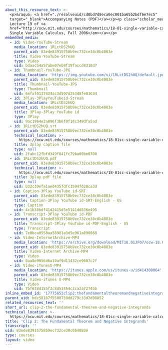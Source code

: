 ```yaml
---
about_this_resource_text: >-
  <p>&raquo; <a href="./resolveuid/cd0bd7d8eca0ec001ba65b2bdf6e7ec5"
  target="_blank">Accompanying Notes (PDF)</a></p><p class="scholar_medsm">From
  Lecture 19 of <a
  href="http://ocw.mit.edu/courses/mathematics/18-01-single-variable-calculus-fall-2006/video-lectures/"><em>18.01
  Single Variable Calculus, Fall 2006</em></a></p>
embedded_media:
  - id: Video-YouTube-Stream
    media_location: 1RLctDS2hUQ
    parent_uid: 83ede83915758b9ec732ce30c0b4083e
    title: Video-YouTube-Stream
    type: Video
    uid: bdaacb4a57abe07eb8f19faccd8318d7
  - id: Thumbnail-YouTube-JPG
    media_location: 'https://img.youtube.com/vi/1RLctDS2hUQ/default.jpg'
    parent_uid: 83ede83915758b9ec732ce30c0b4083e
    title: Thumbnail-YouTube-JPG
    type: Thumbnail
    uid: 6efaf0137434ac3d507d253d8fe81634
  - id: 3Play-3PlayYouTubeid-Stream
    media_location: 1RLctDS2hUQ
    parent_uid: 83ede83915758b9ec732ce30c0b4083e
    title: 3Play-3Play YouTube id
    type: 3Play
    uid: 9ac1964e2a896f3b6f0f18c349dfa5ad
  - id: 1RLctDS2hUQ.srt
    parent_uid: 83ede83915758b9ec732ce30c0b4083e
    technical_location: >-
      https://ocw.mit.edu/courses/mathematics/18-01sc-single-variable-calculus-fall-2010/unit-3-the-definite-integral-and-its-applications/part-a-definition-of-the-definite-integral-and-first-fundamental-theorem/session-48-the-fundamental-theorem-of-calculus/clip-2-the-fundamental-theorem-and-negative-integrands/1RLctDS2hUQ.srt
    title: 3play caption file
    type: null
    uid: 2fabc12fbfd349f841fc79ba00be0708
  - id: 1RLctDS2hUQ.pdf
    parent_uid: 83ede83915758b9ec732ce30c0b4083e
    technical_location: >-
      https://ocw.mit.edu/courses/mathematics/18-01sc-single-variable-calculus-fall-2010/unit-3-the-definite-integral-and-its-applications/part-a-definition-of-the-definite-integral-and-first-fundamental-theorem/session-48-the-fundamental-theorem-of-calculus/clip-2-the-fundamental-theorem-and-negative-integrands/1RLctDS2hUQ.pdf
    title: 3play pdf file
    type: null
    uid: b32c39efa1aed435fdfc1594f028ca3d
  - id: Caption-3Play YouTube id-SRT
    parent_uid: 83ede83915758b9ec732ce30c0b4083e
    title: Caption-3Play YouTube id-SRT-English - US
    type: Caption
    uid: 4c1b30bdf41d2415d5e5141dd836e495
  - id: Transcript-3Play YouTube id-PDF
    parent_uid: 83ede83915758b9ec732ce30c0b4083e
    title: Transcript-3Play YouTube id-PDF-English - US
    type: Transcript
    uid: 7e0bca0558aa58981a3d5e961a890868
  - id: Video-InternetArchive-MP4
    media_location: 'https://archive.org/download/MIT18.01JF07/ocw-18.01-f07-lec19_300k.mp4'
    parent_uid: 83ede83915758b9ec732ce30c0b4083e
    title: Video-Internet Archive-MP4
    type: Video
    uid: 8aa8e9056d6a19af9d11432ce9687c2f
  - id: Video-iTunesU-MP4
    media_location: 'https://itunes.apple.com/us/itunes-u/id414308064'
    parent_uid: 83ede83915758b9ec732ce30c0b4083e
    title: Video-iTunes U-MP4
    type: Video
    uid: 7bf638d155f2c8d53464c3ca2a7274bb
inline_embed_id: '17775652clip2:thefundamentaltheoremandnegativeintegrands25343498'
parent_uid: bdc58167f5508759dd279c33d7d08852
related_resources_text: ''
short_url: clip-2-the-fundamental-theorem-and-negative-integrands
technical_location: >-
  https://ocw.mit.edu/courses/mathematics/18-01sc-single-variable-calculus-fall-2010/unit-3-the-definite-integral-and-its-applications/part-a-definition-of-the-definite-integral-and-first-fundamental-theorem/session-48-the-fundamental-theorem-of-calculus/clip-2-the-fundamental-theorem-and-negative-integrands
title: 'Clip 2: The Fundamental Theorem and Negative Integrands'
transcript: ''
uid: 83ede83915758b9ec732ce30c0b4083e
type: courses
layout: video
---
```

